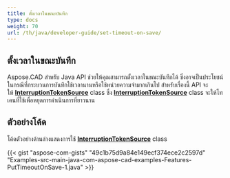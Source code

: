 ```yaml
---
title: ตั้งเวลาในขณะบันทึก
type: docs
weight: 70
url: /th/java/developer-guide/set-timeout-on-save/
---
```


## **ตั้งเวลาในขณะบันทึก**

Aspose.CAD สำหรับ Java API ช่วยให้คุณสามารถตั้งเวลาในขณะบันทึกได้ ซึ่งอาจเป็นประโยชน์ในกรณีที่กระบวนการบันทึกใช้เวลานานหรือใช้หน่วยความจำมากเกินไป สำหรับเรื่องนี้ API จะให้ [**InterruptionTokenSource**](https://reference.aspose.com/cad/java/com.aspose.cad/InterruptionTokenSource) class ซึ่ง [**InterruptionTokenSource**](https://reference.aspose.com/cad/java/com.aspose.cad/InterruptionTokenSource) class จะให้โทเคนที่ใช้เพื่อหยุดการดำเนินการที่ยาวนาน

## ตัวอย่างโค้ด

โค้ดตัวอย่างด้านล่างแสดงการใช้ [**InterruptionTokenSource**](https://reference.aspose.com/cad/java/com.aspose.cad/InterruptionTokenSource) class

{{< gist "aspose-com-gists" "49c1b75d9a84e149ecf374ece2c2597d" "Examples-src-main-java-com-aspose-cad-examples-Features-PutTimeoutOnSave-1.java" >}}
